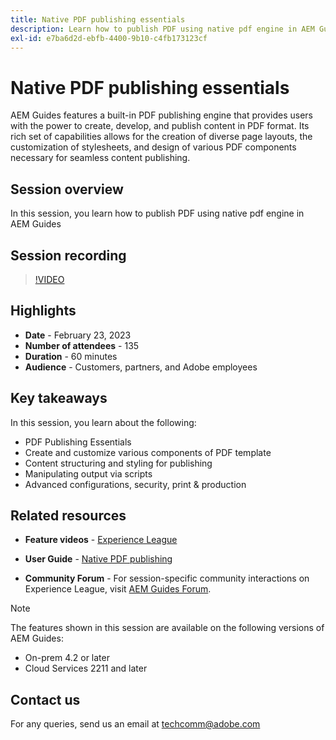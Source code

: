 ```yaml
---
title: Native PDF publishing essentials
description: Learn how to publish PDF using native pdf engine in AEM Guides.
exl-id: e7ba6d2d-ebfb-4400-9b10-c4fb173123cf
---
```

# Native PDF publishing essentials

AEM Guides features a built-in PDF publishing engine that provides users with the power to create, develop, and publish content in PDF format. Its rich set of capabilities allows for the creation of diverse page layouts, the customization of stylesheets, and design of various PDF components necessary for seamless content publishing.

## Session overview

In this session, you learn how to publish PDF using native pdf engine in AEM Guides

## Session recording

>[!VIDEO](https://video.tv.adobe.com/v/3416076/native-pdf?quality=12&learn=on)

## Highlights

- **Date** - February 23, 2023 
- **Number of attendees** - 135
- **Duration** - 60 minutes
- **Audience** - Customers, partners, and Adobe employees

## Key takeaways

In this session, you learn about the following:

- PDF Publishing Essentials
- Create and customize various components of PDF template
- Content structuring and styling for publishing
- Manipulating output via scripts
- Advanced configurations, security, print & production
 
## Related resources 

- **Feature videos** -  [Experience League](https://experienceleague.adobe.com/docs/experience-manager-guides-learn/videos/advanced-user-guide/overview.html?lang=en) 
 
- **User Guide** - [Native PDF publishing](/help/product-guide/native-pdf/pdf-template.md)

- **Community Forum** - For session-specific community interactions on Experience League, visit  [AEM Guides Forum](https://experienceleaguecommunities.adobe.com/t5/experience-manager-guides/bd-p/xml-documentation-discussions).

>[!NOTE]
>
> The features shown in this session are available on the following versions of AEM Guides:
>
> - On-prem 4.2 or later
> - Cloud Services 2211 and later

## Contact us

For any queries, send us an email at <techcomm@adobe.com>

